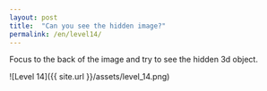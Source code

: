```yaml
---
layout: post
title:  "Can you see the hidden image?"
permalink: /en/level14/
---
```

Focus to the back of the image and try to see the hidden 3d object.

![Level 14]({{ site.url }}/assets/level_14.png)